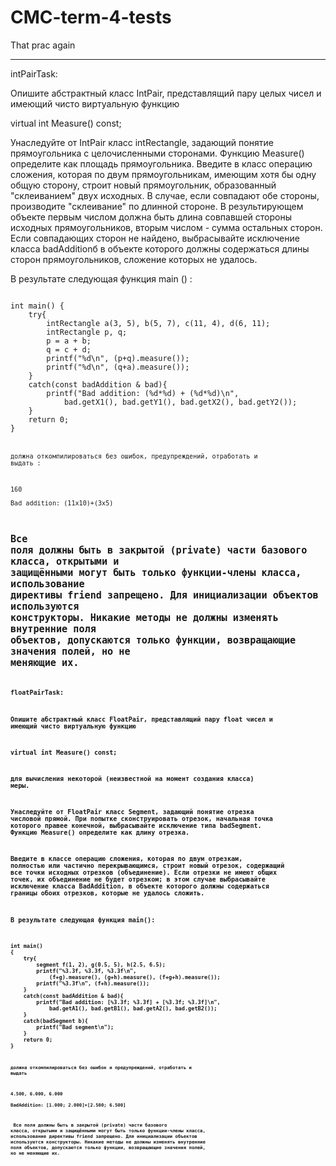 # CMC-term-4-tests
That prac again

------------------------------------------------------------------------------------------------------
intPairTask:

Опишите абстрактный класс IntPair, представлящий пару целых чисел и имеющий чисто виртуальную функцию
  
virtual int Measure() const;  
  
Унаследуйте от IntPair класс intRectangle, задающий понятие прямоугольника с целочисленными сторонами.
Функцию Measure() определите как площадь прямоугольника. Введите в класс операцию сложения, которая по
двум прямоугольникам, имеющим хотя бы одну общую сторону, строит новый прямоугольник, образованный 
"склеиванием" двух исходных. В случае, если совпадают обе стороны, производите "склеивание" по длинной
стороне. В результирующем объекте первым числом должна быть длина совпавшей стороны исходных прямоугольников,
вторым числом - сумма остальных сторон. Если совпадающих сторон не найдено, выбрасывайте исключение класса
badAdditionб в объекте которого должны содержаться длины сторон прямоугольников, сложение которых не 
удалось.

В результате следующая функция main () :  
  
<code>
int main() {  
    try{  
        intRectangle a(3, 5), b(5, 7), c(11, 4), d(6, 11);  
        intRectangle p, q;  
        p = a + b;  
        q = c + d;  
        printf("%d\n", (p+q).measure());  
        printf("%d\n", (q+a).measure());  
    }  
    catch(const badAddition & bad){  
        printf("Bad addition: (%d*%d) + (%d*%d)\n",  
            bad.getX1(), bad.getY1(), bad.getX2(), bad.getY2());  
    }  
    return 0;  
}  
<code>

должна откомпилироваться без ошибок, предупреждений, отработать и выдать :  
  
160  
Bad addition: (11х10)+(3х5)  
  
<strong>Все поля должны быть в закрытой (private) части базового класса, открытыми и защищёнными могут быть только
функции-члены класса, использование директивы friend запрещено. Для инициализации объектов используются
конструкторы. Никакие методы не должны изменять внутренние поля объектов, допускаются только функции,
возвращающие значения полей, но не меняющие их.<strong>
------------------------------------------------------------------------------------------------------

floatPairTask:  
  
Опишите абстрактный класс FloatPair, представлящий пару float чисел и имеющий
чисто виртуальную функцию
  
virtual int Measure() const;    
    
для вычисления некоторой (неизвестной на момент создания класса) меры.
    
Унаследуйте от FloatPair класс Segment, задающий понятие отрезка числовой прямой.
При попытке сконструировать отрезок, начальная точка которого правее конечной,
выбрасывайте исключение типа badSegment. Функцию Меasure() определите как длину
отрезка.
  
Введите в классе операцию сложения, которая по двум отрезкам, полностью или
частично перекрывающимся, строит новый отрезок, содержащий все точки исходных
отрезков (объединение). Если отрезки не имеют общих точек, их объединение
не будет отрезком; в этом случае выбрасывайте исключение класса BadAddition, в
объекте которого должны содержаться границы обоих отрезков, которые не удалось
сложить.
  
В результате следующая функция main():  

<code>
int main()  
{  
    try{  
        segment f(1, 2), g(0.5, 5), h(2.5, 6.5);  
        printf("%3.3f, %3.3f, %3.3f\n",  
            (f+g).measure(), (g+h).measure(), (f+g+h).measure());  
        printf("%3.3f\n", (f+h).measure());  
    }  
    catch(const badAddition & bad){  
        printf("Bad addition: [%3.3f; %3.3f] + [%3.3f; %3.3f]\n",  
            bad.getA1(), bad.getB1(), bad.getA2(), bad.getB2());  
    }  
    catch(badSegment b){  
        printf("Bad segment\n");  
    }  
    return 0;  
}  
<code>

должна откомпилироваться без ошибок и предупреждений, отработать и выдать  
  
4.500, 6.000, 6.000  
BadAddition: [1.000; 2.000]+[2.500; 6.500]  
  
<strong> Все поля должны быть в закрытой (private) части базового класса, открытыми и защищёнными 
могут быть только функции-члены класса, использование директивы friend запрещено. Для
инициализации объектов используются конструкторы. Никакие методы не должны изменять
внутренние поля объектов, допускаются только функции, возвращающие значения полей, но не
меняющие их. <strong>